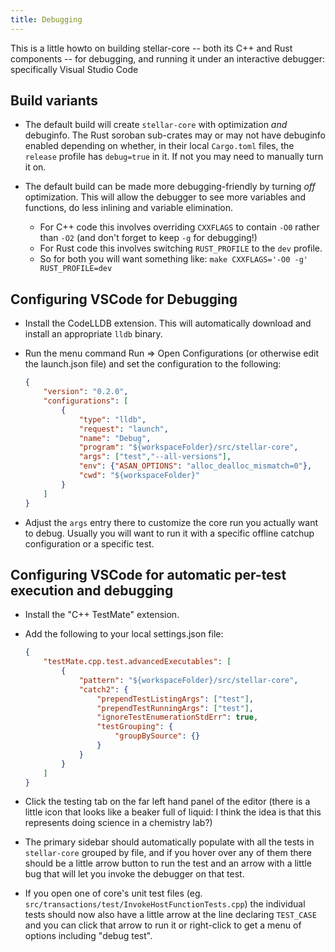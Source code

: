 ```yaml
---
title: Debugging
---
```


This is a little howto on building stellar-core -- both its C++ and Rust components -- for debugging, and running it under an interactive debugger: specifically Visual Studio Code

## Build variants

  - The default build will create `stellar-core` with optimization _and_ debuginfo. The Rust soroban sub-crates may or may not have debuginfo enabled depending on whether, in their local `Cargo.toml` files, the `release` profile has `debug=true` in it. If not you may need to manually turn it on.

  - The default build can be made more debugging-friendly by turning _off_ optimization. This will allow the debugger to see more variables and functions, do less inlining and variable elimination.
    - For C++ code this involves overriding `CXXFLAGS` to contain `-O0` rather than `-O2` (and don't forget to keep `-g` for debugging!)
    - For Rust code this involves switching `RUST_PROFILE` to the `dev` profile.
    - So for both you will want something like: `make CXXFLAGS='-O0 -g' RUST_PROFILE=dev`

## Configuring VSCode for Debugging

  - Install the CodeLLDB extension. This will automatically download and install an appropriate `lldb` binary.

  - Run the menu command Run => Open Configurations (or otherwise edit the launch.json file) and set the configuration to the following:
    ```json
    {
        "version": "0.2.0",
        "configurations": [
            {
                "type": "lldb",
                "request": "launch",
                "name": "Debug",
                "program": "${workspaceFolder}/src/stellar-core",
                "args": ["test","--all-versions"],
                "env": {"ASAN_OPTIONS": "alloc_dealloc_mismatch=0"},
                "cwd": "${workspaceFolder}"
            }
        ]
    }
    ```

  - Adjust the `args` entry there to customize the core run you actually want to debug. Usually you will want to run it with a specific offline catchup configuration or a specific test.

## Configuring VSCode for automatic per-test execution and debugging

  - Install the "C++ TestMate" extension.

  - Add the following to your local settings.json file:
    ```json
    {
        "testMate.cpp.test.advancedExecutables": [
            {
                "pattern": "${workspaceFolder}/src/stellar-core",
                "catch2": {
                    "prependTestListingArgs": ["test"],
                    "prependTestRunningArgs": ["test"],
                    "ignoreTestEnumerationStdErr": true,
                    "testGrouping": {
                        "groupBySource": {}
                    }
                }
            }
        ]
    }
    ```

  - Click the testing tab on the far left hand panel of the editor (there is a little icon that looks like a beaker full of liquid: I think the idea is that this represents doing science in a chemistry lab?)

  - The primary sidebar should automatically populate with all the tests in `stellar-core` grouped by file, and if you hover over any of them there should be a little arrow button to run the test and an arrow with a little bug that will let you invoke the debugger on that test.

  - If you open one of core's unit test files (eg. `src/transactions/test/InvokeHostFunctionTests.cpp`) the individual tests should now also have a little arrow at the line declaring `TEST_CASE` and you can click that arrow to run it or right-click to get a menu of options including "debug test".